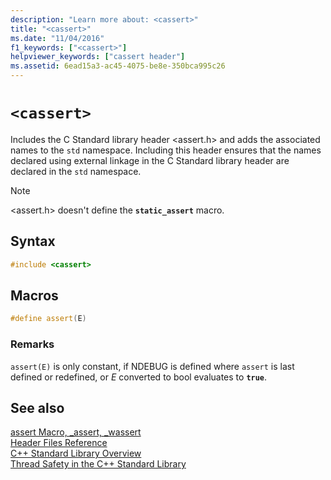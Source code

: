 ```yaml
---
description: "Learn more about: <cassert>"
title: "<cassert>"
ms.date: "11/04/2016"
f1_keywords: ["<cassert>"]
helpviewer_keywords: ["cassert header"]
ms.assetid: 6ead15a3-ac45-4075-be8e-350bca995c26
---
```

# `<cassert>`

Includes the C Standard library header \<assert.h> and adds the associated names to the `std` namespace. Including this header ensures that the names declared using external linkage in the C Standard library header are declared in the `std` namespace.

> [!NOTE]
> \<assert.h> doesn't define the **`static_assert`** macro.

## Syntax

```cpp
#include <cassert>
```

## Macros

```cpp
#define assert(E)
```

### Remarks

`assert(E)` is only constant, if NDEBUG is defined where `assert` is last defined or redefined, or *E* converted to bool evaluates to **`true`**.

## See also

[assert Macro, _assert, _wassert](../c-runtime-library/reference/assert-macro-assert-wassert.md)\
[Header Files Reference](../standard-library/cpp-standard-library-header-files.md)\
[C++ Standard Library Overview](../standard-library/cpp-standard-library-overview.md)\
[Thread Safety in the C++ Standard Library](../standard-library/thread-safety-in-the-cpp-standard-library.md)
